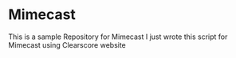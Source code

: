 # Mimecast
This is a sample Repository for Mimecast
I just wrote this script for Mimecast using Clearscore website
